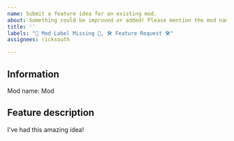 ```yaml
---
name: Submit a feature idea for an existing mod.
about: Something could be improved or added! Please mention the mod name your feature request is for.
title: ''
labels: "👀 Mod Label Missing 👀, 🛠 Feature Request 🛠"
assignees: ricksouth

---
```


## **Information**
Mod name: Mod


## **Feature description**
I've had this amazing idea!
